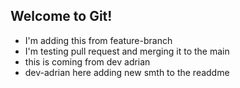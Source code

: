 ## Welcome to Git!

- I'm adding this from feature-branch
- I'm testing pull request and merging it to the main
- this is coming from dev adrian
- dev-adrian here adding new smth to the readdme
